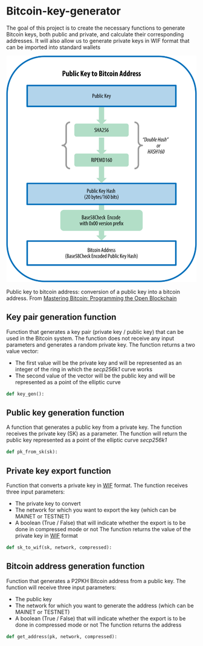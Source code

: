 # Bitcoin-key-generator

The goal of this project is to create the necessary functions to generate Bitcoin keys, both public and private, and calculate their corresponding addresses. It will also allow us to generate private keys in WIF format that can be imported into standard wallets

![Public key to bitcoin address](./img/BitcoinAddress.png "Public key to bitcoin address")

Public key to bitcoin address: conversion of a public key into a bitcoin address. 
From [Mastering Bitcoin: Programming the Open Blockchain](https://bitcoinbook.info/)

## Key pair generation function

Function that generates a key pair (private key / public key) that can be used in the Bitcoin system. The function does not receive any input parameters and generates a random private key. The function returns a two value vector:
 * The first value will be the private key and will be represented as an integer of the ring in which the _secp256k1_ curve works
 * The second value of the vector will be the public key and will be represented as a point of the elliptic curve

```python
def key_gen():
```

 ## Public key generation function

 A function that generates a public key from a private key. The function receives the private key (SK) as a parameter. The function will return the public key represented as a point of the elliptic curve _secp256k1_

 ```python
def pk_from_sk(sk):
```

## Private key export function

Function that converts a private key in [WIF](https://en.bitcoin.it/wiki/Wallet_import_format) format. The function receives three input parameters:
* The private key to convert
* The network for which you want to export the key (which can be MAINET or TESTNET)
* A boolean (True / False) that will indicate whether the export is to be done in compressed mode or not
The function returns the value of the private key in [WIF](https://en.bitcoin.it/wiki/Wallet_import_format) format

 ```python
def sk_to_wif(sk, network, compressed):
```

## Bitcoin address generation function

Function that generates a P2PKH Bitcoin address from a public key. The function will receive three input parameters:
* The public key
* The network for which you want to generate the address (which can be MAINET or TESTNET)
* A boolean (True / False) that will indicate whether the export is to be done in compressed mode or not
The function returns the address

 ```python
def get_address(pk, network, compressed):
```